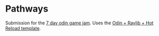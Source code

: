 # Pathways

Submission for the [7 day odin game jam](https://itch.io/jam/odin-7-day-jam). Uses the [Odin + Raylib + Hot Reload template](https://github.com/karl-zylinski/odin-raylib-hot-reload-game-template).